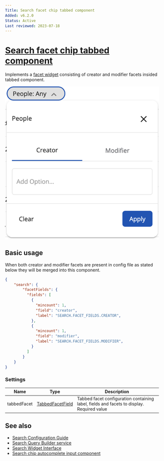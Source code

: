 ```yaml
---
Title: Search facet chip tabbed component
Added: v6.2.0
Status: Active
Last reviewed: 2023-07-18
---
```


# [Search facet chip tabbed component](../../../lib/content-services/src/lib/search/components/search-filter-chips/search-facet-chip-tabbed/search-facet-chip-tabbed.component.ts "Defined in search-facet-chip-tabbed.component.ts")

Implements a [facet widget](../../../lib/content-services/src/lib/search/models/facet-widget.interface.ts) consisting of creator and modifier facets insided tabbed component.

![Search facet chip tabbed](../../docassets/images/search-facet-chip-tabbed.png)

## Basic usage
When both creator and modifier facets are present in config file as stated below they will be merged into this component.

```json
{
    "search": {
        "facetFields": {
          "fields": [
            {
              "mincount": 1,
              "field": "creator",
              "label": "SEARCH.FACET_FIELDS.CREATOR",
            },
            {
              "mincount": 1,
              "field": "modifier",
              "label": "SEARCH.FACET_FIELDS.MODIFIER",
            }
          ]
        }
    }
}
```

### Settings

| Name | Type | Description |
| ---- | ---- | ----------- |
| tabbedFacet | [TabbedFacetField](../../../lib/content-services/src/lib/search/models/tabbed-facet-field.interface.ts) | Tabbed facet configuration containing label, fields and facets to display. Required value |

## See also

-   [Search Configuration Guide](../../user-guide/search-configuration-guide.md)
-   [Search Query Builder service](../services/search-query-builder.service.md)
-   [Search Widget Interface](../interfaces/search-widget.interface.md)
-   [Search chip autocomplete input component](search-chip-autocomplete-input.component.md)
